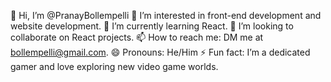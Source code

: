 👋 Hi, I’m @PranayBollempelli
👀 I’m interested in front-end development and website development.
🌱 I’m currently learning React.
💞️ I’m looking to collaborate on React projects.
📫 How to reach me: DM me at bollempelli@gmail.com.
😄 Pronouns: He/Him
⚡ Fun fact: I’m a dedicated gamer and love exploring new video game worlds.

<!---
PranayBollempelli/PranayBollempelli is a ✨ special ✨ repository because its `README.md` (this file) appears on your GitHub profile.
You can click the Preview link to take a look at your changes.
--->
